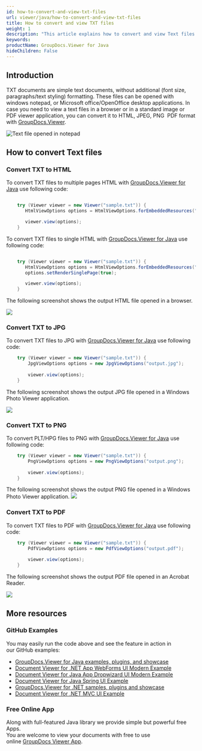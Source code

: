 ```yaml
---
id: how-to-convert-and-view-txt-files
url: viewer/java/how-to-convert-and-view-txt-files
title: How to convert and view TXT files
weight: 1
description: "This article explains how to convert and view Text files with GroupDocs.Viewer within your Java applications."
keywords: 
productName: GroupDocs.Viewer for Java
hideChildren: False
---
```

## Introduction
TXT documents are simple text documents, without additional (font size, paragraphs/text styling) formatting.
These files can be opened with windows notepad, or Microsoft office/OpenOffice desktop applications.
In case you need to view a text files in a browser or in a standard image or PDF viewer application, you can convert it to HTML, JPEG, PNG  PDF format with [GroupDocs.Viewer](https://products.groupdocs.com/viewer). 

![Text file opened in notepad](viewer/java/images/how-to-convert-and-view-txt-files.png)

## How to convert Text files
### Convert TXT to HTML

To convert TXT files to multiple pages HTML with [GroupDocs.Viewer for Java](https://products.groupdocs.com/viewer/java) use following code:

```java

    try (Viewer viewer = new Viewer("sample.txt")) {
       HtmlViewOptions options = HtmlViewOptions.forEmbeddedResources("output_{0}.html");

       viewer.view(options);
    }
```


To convert TXT files to single HTML with [GroupDocs.Viewer for Java](https://products.groupdocs.com/viewer/java) use following code:

```java

    try (Viewer viewer = new Viewer("sample.txt")) {
       HtmlViewOptions options = HtmlViewOptions.forEmbeddedResources("output.html");
       options.setRenderSinglePage(true);

       viewer.view(options);
    }
```

The following screenshot shows the output HTML file opened in a browser.

![](viewer/java/images/how-to-convert-and-view-txt-files_1.png)

### Convert TXT to JPG
To convert TXT files to JPG with [GroupDocs.Viewer for Java](https://products.groupdocs.com/viewer/java) use following code: 
```java
    try (Viewer viewer = new Viewer("sample.txt")) {
        JpgViewOptions options = new JpgViewOptions("output.jpg");
    
        viewer.view(options);
    }
```

The following screenshot shows the output JPG file opened in a Windows Photo Viewer application.

![](viewer/java/images/how-to-convert-and-view-txt-files_2.png)

### Convert TXT to PNG
To convert PLT/HPG files to PNG with [GroupDocs.Viewer for Java](https://products.groupdocs.com/viewer/java) use following code: 
```java
    try (Viewer viewer = new Viewer("sample.txt")) {
        PngViewOptions options = new PngViewOptions("output.png");
        
        viewer.view(options);
    }
```

The following screenshot shows the output PNG file opened in a Windows Photo Viewer application.
![](viewer/java/images/how-to-convert-and-view-txt-files_3.png)

### Convert TXT to PDF
To convert TXT files to PDF with [GroupDocs.Viewer for Java](https://products.groupdocs.com/viewer/java) use following code: 
```java
    try (Viewer viewer = new Viewer("sample.txt")) {
        PdfViewOptions options = new PdfViewOptions("output.pdf");
    
        viewer.view(options);
    }
```

The following screenshot shows the output PDF file opened in an Acrobat Reader.

![](viewer/java/images/how-to-convert-and-view-txt-files_4.png)

## More resources 
### GitHub Examples 
You may easily run the code above and see the feature in action in our GitHub examples:
*   [GroupDocs.Viewer for Java examples, plugins, and showcase](https://github.com/groupdocs-viewer/GroupDocs.Viewer-for-Java)
*   [Document Viewer for .NET App WebForms UI Modern Example](https://github.com/groupdocs-viewer/GroupDocs.Viewer-for-.NET-WebForms)    
*   [Document Viewer for Java App Dropwizard UI Modern Example](https://github.com/groupdocs-viewer/GroupDocs.Viewer-for-Java-Dropwizard)    
*   [Document Viewer for Java Spring UI Example](https://github.com/groupdocs-viewer/GroupDocs.Viewer-for-Java-Spring)
*   [GroupDocs.Viewer for .NET samples, plugins and showcase](https://github.com/groupdocs-viewer/GroupDocs.Viewer-for-.NET)
*   [Document Viewer for .NET MVC UI Example](https://github.com/groupdocs-viewer/GroupDocs.Viewer-for-Java-MVC)     
    

### Free Online App 
Along with full-featured Java library we provide simple but powerful free Apps.  
You are welcome to view your documents with free to use online [GroupDocs Viewer App](https://products.groupdocs.app/viewer).
